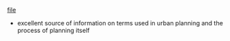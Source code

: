 [file](vuchic2002.pdf)

- excellent source of information on terms used in urban planning and the process of planning itself